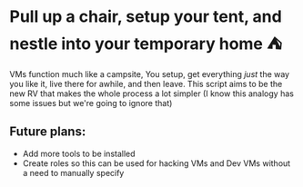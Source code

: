 # Pull up a chair, setup your tent, and nestle into your temporary home :tent: 
VMs function much like a campsite, You setup, get everything *just* the way you like it, live there for awhile, and then leave. 
This script aims to be the new RV that makes the whole process a lot simpler (I know this analogy has some issues but we're going to ignore that)



## Future plans: 
* Add more tools to be installed
* Create roles so this can be used for hacking VMs and Dev VMs without a need to manually specify

